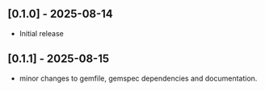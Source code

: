 ## [0.1.0] - 2025-08-14

- Initial release

## [0.1.1] - 2025-08-15

- minor changes to gemfile, gemspec dependencies and documentation.